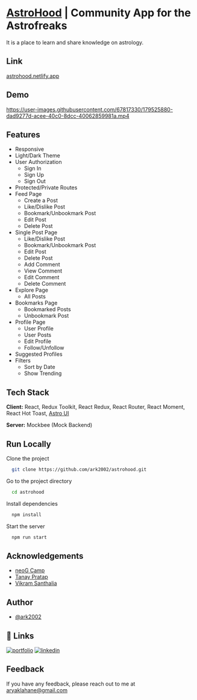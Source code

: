 
# [AstroHood](https://astrohood.netlify.app/) | Community App for the Astrofreaks
It is a place to learn and share knowledge on astrology.

## Link

[astrohood.netlify.app](https://astrohood.netlify.app/)

## Demo

https://user-images.githubusercontent.com/67817330/179525880-dad9277d-acee-40c0-8dcc-40062859981a.mp4

## Features

- Responsive
- Light/Dark Theme
- User Authorization
    - Sign In
    - Sign Up
    - Sign Out
- Protected/Private Routes
- Feed Page
    - Create a Post
    - Like/Dislike Post
    - Bookmark/Unbookmark Post
    - Edit Post
    - Delete Post
- Single Post Page
    - Like/Dislike Post
    - Bookmark/Unbookmark Post
    - Edit Post
    - Delete Post
    - Add Comment
    - View Comment
    - Edit Comment
    - Delete Comment
- Explore Page
    - All Posts
- Bookmarks Page
    - Bookmarked Posts
    - Unbookmark Post
- Profile Page
    - User Profile
    - User Posts
    - Edit Profile
    - Follow/Unfollow
- Suggested Profiles
- Filters
    - Sort by Date
    - Show Trending

## Tech Stack

**Client:** React, Redux Toolkit, React Redux, React Router, React Moment, React Hot Toast, [Astro UI](https://astro-ui.netlify.app/)

**Server:** Mockbee (Mock Backend)


## Run Locally

Clone the project

```bash
  git clone https://github.com/ark2002/astrohood.git
```

Go to the project directory

```bash
  cd astrohood
```

Install dependencies

```bash
  npm install
```

Start the server

```bash
  npm run start
```

## Acknowledgements

 - [neoG Camp](https://neog.camp/)
 - [Tanay Pratap](https://twitter.com/tanaypratap)
 - [Vikram Santhalia](https://twitter.com/VikramSanthalia)


## Author

- [@ark2002](https://github.com/ark2002)


## 🔗 Links
[![portfolio](https://img.shields.io/badge/my_portfolio-000?style=for-the-badge&logo=ko-fi&logoColor=white)](https://aryaklahaneportfolio.netlify.app/)
[![linkedin](https://img.shields.io/badge/linkedin-0A66C2?style=for-the-badge&logo=linkedin&logoColor=white)](https://www.linkedin.com/in/aryaklahane/)


## Feedback

If you have any feedback, please reach out to me at aryaklahane@gmail.com

